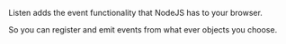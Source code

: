 Listen adds the event functionality that NodeJS has to your browser.

So you can register and emit events from what ever objects you choose.